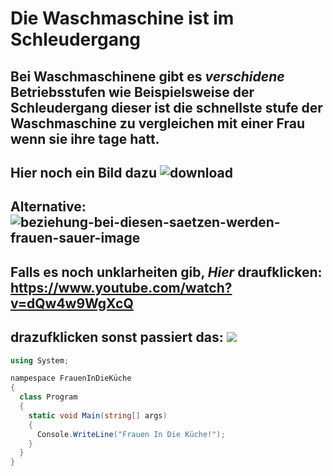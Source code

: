 # Die Waschmaschine ist im Schleudergang
## Bei Waschmaschinene gibt es *verschidene* Betriebsstufen wie Beispielsweise der **Schleudergang** dieser ist die schnellste stufe der Waschmaschine zu vergleichen mit einer Frau wenn sie ihre tage hatt.
## Hier noch ein Bild dazu ![download](https://user-images.githubusercontent.com/110892649/183601902-2707e76e-1cfc-4c3c-bbb3-5e43ebf9650a.jpg)
## Alternative:![beziehung-bei-diesen-saetzen-werden-frauen-sauer-image](https://user-images.githubusercontent.com/110892649/183603201-d609523e-f862-46fd-b69a-70dfcea9a020.jpg)

## Falls es noch unklarheiten gib, *Hier* draufklicken: https://www.youtube.com/watch?v=dQw4w9WgXcQ
## drazufklicken sonst passiert das: ![](http://i.imgur.com/OUkLi.gif)



```c#
using System;

nampespace FrauenInDieKüche
{
  class Program
  {
    static void Main(string[] args)
    {
      Console.WriteLine("Frauen In Die Küche!");
    }
  }
}
```
 
 
